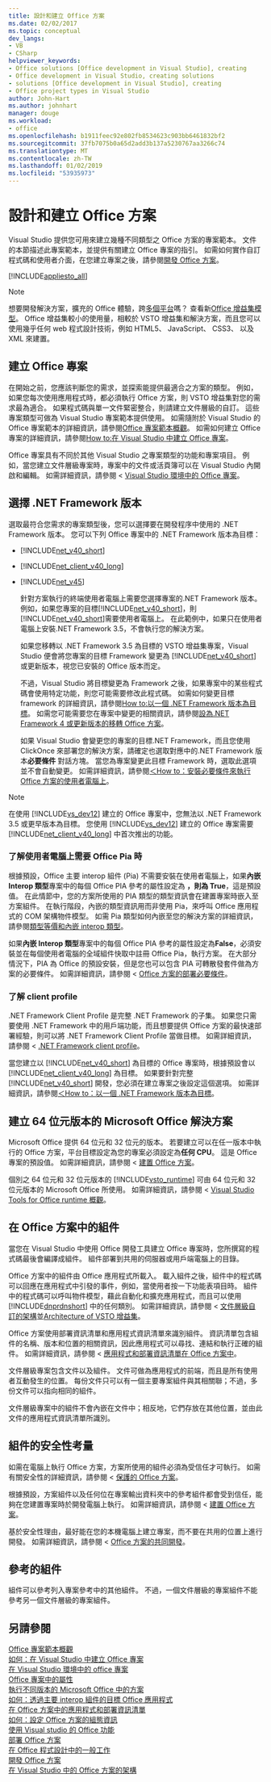 ```yaml
---
title: 設計和建立 Office 方案
ms.date: 02/02/2017
ms.topic: conceptual
dev_langs:
- VB
- CSharp
helpviewer_keywords:
- Office solutions [Office development in Visual Studio], creating
- Office development in Visual Studio, creating solutions
- solutions [Office development in Visual Studio], creating
- Office project types in Visual Studio
author: John-Hart
ms.author: johnhart
manager: douge
ms.workload:
- office
ms.openlocfilehash: b1911feec92e802fb8534623c903bb6461832bf2
ms.sourcegitcommit: 37fb7075b0a65d2add3b137a5230767aa3266c74
ms.translationtype: MT
ms.contentlocale: zh-TW
ms.lasthandoff: 01/02/2019
ms.locfileid: "53935973"
---
```

# <a name="design-and-create-office-solutions"></a>設計和建立 Office 方案
  Visual Studio 提供您可用來建立幾種不同類型之 Office 方案的專案範本。 文件的本節描述此專案範本，並提供有關建立 Office 專案的指引。 如需如何實作自訂程式碼和使用者介面，在您建立專案之後，請參閱[開發 Office 方案](../vsto/developing-office-solutions.md)。  
  
 [!INCLUDE[appliesto_all](../vsto/includes/appliesto-all-md.md)]  
  
> [!NOTE]  
>  想要開發解決方案，擴充的 Office 體驗，跨[多個平台](https://dev.office.com/add-in-availability)嗎？ 查看新[Office 增益集模型](https://dev.office.com/docs/add-ins/overview/office-add-ins)。 Office 增益集較小的使用量，相較於 VSTO 增益集和解決方案，而且您可以使用幾乎任何 web 程式設計技術，例如 HTML5、 JavaScript、 CSS3、 以及 XML 來建置。  
  
## <a name="create-office-projects"></a>建立 Office 專案  
 在開始之前，您應該判斷您的需求，並探索能提供最適合之方案的類型。 例如，如果您每次使用應用程式時，都必須執行 Office 方案，則 VSTO 增益集對您的需求最為適合。 如果程式碼與單一文件緊密整合，則請建立文件層級的自訂。 這些專案類型可做為 Visual Studio 專案範本提供使用。 如需隨附於 Visual Studio 的 Office 專案範本的詳細資訊，請參閱[Office 專案範本概觀](../vsto/office-project-templates-overview.md)。 如需如何建立 Office 專案的詳細資訊，請參閱[How to:在 Visual Studio 中建立 Office 專案](../vsto/how-to-create-office-projects-in-visual-studio.md)。  
  
 Office 專案具有不同於其他 Visual Studio 之專案類型的功能和專案項目。 例如，當您建立文件層級專案時，專案中的文件或活頁簿可以在 Visual Studio 內開啟和編輯。 如需詳細資訊，請參閱 < [Visual Studio 環境中的 Office 專案](../vsto/office-projects-in-the-visual-studio-environment.md)。  
  
## <a name="choose-a-net-framework-version"></a>選擇 .NET Framework 版本  
 選取最符合您需求的專案類型後，您可以選擇要在開發程序中使用的 .NET Framework 版本。 您可以下列 Office 專案中的 .NET Framework 版本為目標：  
  
- [!INCLUDE[net_v40_short](../sharepoint/includes/net-v40-short-md.md)]  
  
- [!INCLUDE[net_client_v40_long](../vsto/includes/net-client-v40-long-md.md)]  
  
- [!INCLUDE[net_v45](../vsto/includes/net-v45-md.md)]  
  
  針對方案執行的終端使用者電腦上需要您選擇專案的.NET Framework 版本。 例如，如果您專案的目標[!INCLUDE[net_v40_short](../sharepoint/includes/net-v40-short-md.md)]，則[!INCLUDE[net_v40_short](../sharepoint/includes/net-v40-short-md.md)]需要使用者電腦上。 在此範例中，如果只在使用者電腦上安裝.NET Framework 3.5，不會執行您的解決方案。  
  
  如果您移轉以 .NET Framework 3.5 為目標的 VSTO 增益集專案，Visual Studio 便會將您專案的目標 Framework 變更為 [!INCLUDE[net_v40_short](../sharepoint/includes/net-v40-short-md.md)] 或更新版本，視您已安裝的 Office 版本而定。  
  
  不過，Visual Studio 將目標變更為 Framework 之後，如果專案中的某些程式碼會使用特定功能，則您可能需要修改此程式碼。 如需如何變更目標 framework 的詳細資訊，請參閱[How to:以一個 .NET Framework 版本為目標](../ide/how-to-target-a-version-of-the-dotnet-framework.md)。 如需您可能需要您在專案中變更的相關資訊，請參閱[設為.NET Framework 4 或更新版本的移轉 Office 方案](../vsto/migrating-office-solutions-to-the-dotnet-framework-4-or-later.md)。  
  
  如果 Visual Studio 會變更您的專案的目標.NET Framework，而且您使用 ClickOnce 來部署您的解決方案，請確定也選取對應中的.NET Framework 版本**必要條件** 對話方塊。 當您為專案變更此目標 Framework 時，選取此選項並不會自動變更。 如需詳細資訊，請參閱[＜How to：安裝必要條件來執行 Office 方案的使用者電腦上](https://msdn.microsoft.com/74dd2c52-838f-4abf-b2b4-4d7b0c2a0a98)。  
  
> [!NOTE]  
>  在使用 [!INCLUDE[vs_dev12](../vsto/includes/vs-dev12-md.md)] 建立的 Office 專案中，您無法以 .NET Framework 3.5 或更早版本為目標。 您使用 [!INCLUDE[vs_dev12](../vsto/includes/vs-dev12-md.md)] 建立的 Office 專案需要 [!INCLUDE[net_client_v40_long](../vsto/includes/net-client-v40-long-md.md)] 中首次推出的功能。  
  
### <a name="understand-when-the-office-pias-are-required-on-end-user-computers"></a>了解使用者電腦上需要 Office Pia 時  
 根據預設，Office 主要 interop 組件 (Pia) 不需要安裝在使用者電腦上，如果**內嵌 Interop 類型**專案中的每個 Office PIA 參考的屬性設定為 **，則為 True**，這是預設值。 在此情節中，您的方案所使用的 PIA 類型的類型資訊會在建置專案時嵌入至方案組件。 在執行階段，內嵌的類型資訊用而非使用 Pia，來呼叫 Office 應用程式的 COM 架構物件模型。 如需 Pia 類型如何內嵌至您的解決方案的詳細資訊，請參閱[類型等價和內嵌 interop 類型](/dotnet/framework/interop/type-equivalence-and-embedded-interop-types)。  
  
 如果**內嵌 Interop 類型**專案中的每個 Office PIA 參考的屬性設定為**False**，必須安裝並在每個使用者電腦的全域組件快取中註冊 Office Pia，執行方案。 在大部分情況下，PIA 為 Office 的預設安裝，但是您也可以包含 PIA 可轉散發套件做為方案的必要條件。 如需詳細資訊，請參閱 < [Office 方案的部署必要條件](https://msdn.microsoft.com/9f672809-43a3-40a1-9057-397ce3b5126e)。  
  
### <a name="understand-the-client-profile"></a>了解 client profile  
 .NET Framework Client Profile 是完整 .NET Framework 的子集。 如果您只需要使用 .NET Framework 中的用戶端功能，而且想要提供 Office 方案的最快速部署經驗，則可以將 .NET Framework Client Profile 當做目標。 如需詳細資訊，請參閱 < [.NET Framework client profile](/dotnet/framework/deployment/client-profile)。  
  
 當您建立以 [!INCLUDE[net_v40_short](../sharepoint/includes/net-v40-short-md.md)] 為目標的 Office 專案時，根據預設會以 [!INCLUDE[net_client_v40_long](../vsto/includes/net-client-v40-long-md.md)] 為目標。 如果要針對完整 [!INCLUDE[net_v40_short](../sharepoint/includes/net-v40-short-md.md)] 開發，您必須在建立專案之後設定這個選項。 如需詳細資訊，請參閱[＜How to：以一個 .NET Framework 版本為目標](../ide/how-to-target-a-version-of-the-dotnet-framework.md)。  
  
## <a name="create-solutions-for-the-64-bit-edition-of-microsoft-office"></a>建立 64 位元版本的 Microsoft Office 解決方案  
 Microsoft Office 提供 64 位元和 32 位元的版本。 若要建立可以在任一版本中執行的 Office 方案，平台目標設定為您的專案必須設定為**任何 CPU**。 這是 Office 專案的預設值。 如需詳細資訊，請參閱 <<c0> [ 建置 Office 方案](../vsto/building-office-solutions.md)。  
  
 個別之 64 位元和 32 位元版本的 [!INCLUDE[vsto_runtime](../vsto/includes/vsto-runtime-md.md)] 可由 64 位元和 32 位元版本的 Microsoft Office 所使用。 如需詳細資訊，請參閱 < [Visual Studio Tools for Office runtime 概觀](../vsto/visual-studio-tools-for-office-runtime-overview.md)。  
  
## <a name="assemblies-in-office-solutions"></a>在 Office 方案中的組件  
 當您在 Visual Studio 中使用 Office 開發工具建立 Office 專案時，您所撰寫的程式碼最後會編譯成組件。 組件部署到共用的伺服器或用戶端電腦上的目錄。  
  
 Office 方案中的組件由 Office 應用程式所載入。 載入組件之後，組件中的程式碼可以回應在應用程式中引發的事件，例如，當使用者按一下功能表項目時。 組件中的程式碼可以呼叫物件模型，藉此自動化和擴充應用程式，而且可以使用 [!INCLUDE[dnprdnshort](../sharepoint/includes/dnprdnshort-md.md)] 中的任何類別。 如需詳細資訊，請參閱 <<c0> [ 文件層級自訂的架構](../vsto/architecture-of-document-level-customizations.md)並[Architecture of VSTO 增益集](../vsto/architecture-of-vsto-add-ins.md)。  
  
 Office 方案使用部署資訊清單和應用程式資訊清單來識別組件。 資訊清單包含組件的名稱、版本和位置的相關資訊，因此應用程式可以尋找、連結和執行正確的組件。 如需詳細資訊，請參閱 <<c0> [ 應用程式和部署資訊清單在 Office 方案中](../vsto/application-and-deployment-manifests-in-office-solutions.md)。  
  
 文件層級專案包含文件以及組件。 文件可做為應用程式的前端，而且是所有使用者互動發生的位置。 每份文件只可以有一個主要專案組件與其相關聯；不過，多份文件可以指向相同的組件。  
  
 文件層級專案中的組件不會內嵌在文件中；相反地，它們存放在其他位置，並由此文件的應用程式資訊清單所識別。  
  
## <a name="security-considerations-for-assemblies"></a>組件的安全性考量  
 如需在電腦上執行 Office 方案，方案所使用的組件必須為受信任才可執行。 如需有關安全性的詳細資訊，請參閱 <<c0> [ 保護的 Office 方案](../vsto/securing-office-solutions.md)。  
  
 根據預設，方案組件以及任何位在專案輸出資料夾中的參考組件都會受到信任，能夠在您建置專案時於開發電腦上執行。 如需詳細資訊，請參閱 <<c0> [ 建置 Office 方案](../vsto/building-office-solutions.md)。  
  
 基於安全性理由，最好能在您的本機電腦上建立專案，而不要在共用的位置上進行開發。 如需詳細資訊，請參閱 < [Office 方案的共同開發](../vsto/collaborative-development-of-office-solutions.md)。  
  
## <a name="referenced-assemblies"></a>參考的組件  
 組件可以參考列入專案參考中的其他組件。 不過，一個文件層級的專案組件不能參考另一個文件層級的專案組件。  
  
## <a name="see-also"></a>另請參閱  
 [Office 專案範本概觀](../vsto/office-project-templates-overview.md)   
 [如何：在 Visual Studio 中建立 Office 專案](../vsto/how-to-create-office-projects-in-visual-studio.md)   
 [在 Visual Studio 環境中的 office 專案](../vsto/office-projects-in-the-visual-studio-environment.md)   
 [Office 專案中的屬性](../vsto/properties-in-office-projects.md)   
 [執行不同版本的 Microsoft Office 中的方案](../vsto/running-solutions-in-different-versions-of-microsoft-office.md)   
 [如何：透過主要 interop 組件的目標 Office 應用程式](../vsto/how-to-target-office-applications-through-primary-interop-assemblies.md)   
 [在 Office 方案中的應用程式和部署資訊清單](../vsto/application-and-deployment-manifests-in-office-solutions.md)   
 [如何：設定 Office 方案的組態資訊](../vsto/how-to-set-up-configuration-information-for-an-office-solution.md)   
 [使用 Visual studio 的 Office 功能](../vsto/using-office-functionality-inside-of-visual-studio.md)   
 [部署 Office 方案](../vsto/deploying-an-office-solution.md)   
 [在 Office 程式設計中的一般工作](../vsto/common-tasks-in-office-programming.md)   
 [開發 Office 方案](../vsto/developing-office-solutions.md)   
 [在 Visual Studio 中的 Office 方案的架構](../vsto/architecture-of-office-solutions-in-visual-studio.md)  
